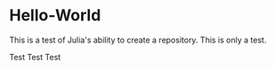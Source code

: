 # Hello-World
This is a test of Julia's ability to create a repository.  This is only a test. 

Test Test Test
